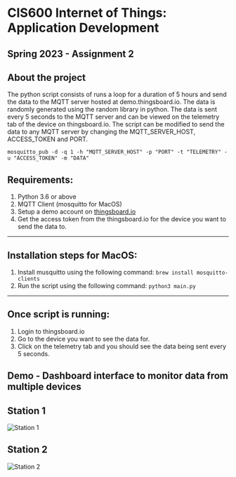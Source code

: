 # CIS600 Internet of Things: Application Development

## Spring 2023 - Assignment 2

## About the project

The python script consists of runs a loop for a duration of 5 hours and send the data to the MQTT server hosted at demo.thingsboard.io. The data is randomly generated using the random library in python. The data is sent every 5 seconds to the MQTT server and can be viewed on the telemetry tab of the device on thingsboard.io. The script can be modified to send the data to any MQTT server by changing the MQTT_SERVER_HOST, ACCESS_TOKEN and PORT.

`mosquitto_pub -d -q 1 -h "MQTT_SERVER_HOST" -p "PORT" -t "TELEMETRY" -u "ACCESS_TOKEN" -m "DATA"`

## Requirements:</b>

1. Python 3.6 or above
2. MQTT Client (mosquitto for MacOS)
3. Setup a demo account on [thingsboard.io](https://demo.thingsboard.io)
4. Get the access token from the thingsboard.io for the device you want to send the data to.

---

## Installation steps for MacOS:</b>

1. Install musquitto using the following command: `brew install mosquitto-clients`
2. Run the script using the following command: `python3 main.py`

---

## Once script is running:</b>

1. Login to thingsboard.io
2. Go to the device you want to see the data for.
3. Click on the telemetry tab and you should see the data being sent every 5 seconds.

## <b> Demo - Dashboard interface to monitor data from multiple devices</b>

## Station 1

![Station 1](https://pico.techsapien.dev/!TMwoN9iEb7)

## Station 2

![Station 2](https://pico.techsapien.dev/!TNXYb3E3qZ)
